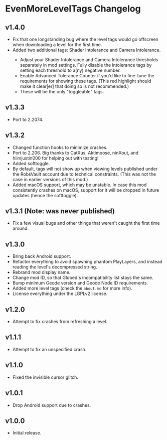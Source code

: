 # EvenMoreLevelTags Changelog
## v1.4.0
- Fix that one longstanding bug where the level tags would go offscreen when downloading a level for the first time.
- Added two additional tags: <cl>Shader Intolerance</c> and <cl>Camera Intolerance</c>.
  - Adjust your <cl>Shader Intolerance</c> and <cl>Camera Intolerance</c> thresholds separately in mod settings. Fully disable the intolerance tags by setting each threshold to a(ny) negative number.
  - Enable <cr>Advanced Tolerance Counter</c> if you'd like to fine-tune the requirements for showing these tags. <cr>(This red highlight should make it clear[er] that doing so is not recommended.)</c>
  - These will be the only "toggleable" tags.
## v1.3.3
- Port to 2.2074.
## v1.3.2
- Changed function hooks to minimize crashes.
- Port to 2.206. Big thanks to CatXus, Aktimoose, ninXout, and hiimjustin000 for helping out with testing!
- Added softtoggle.
- By default, tags will not show up when viewing levels published under the RobsVault account due to technical constraints. (This was not the case in earlier versions of this mod.)
- Added macOS support, which may be unstable. In case this mod consistently crashes on macOS, support for it will be dropped in future updates (hence the softtoggle).
## v1.3.1 (Note: was never published)
- Fix a few visual bugs and other things that weren't caught the first time around. 
## v1.3.0
- Bring back Android support.
- Refactor everything to avoid spawning phantom PlayLayers, and instead reading the level's decompressed string.
- Rebrand mod display name.
- Change mod ID, so that Globed's incompatibility list stays the same.
- Bump minimum Geode version and Geode Node ID requirements.
- Added more level tags (check the `about.md` for more info).
- License everything under the LGPLv2 license.
## v1.2.0
- Attempt to fix crashes from refreshing a level.
## v1.1.1
- Attempt to fix an unspecified crash.
## v1.1.0
- Fixed the invisible cursor glitch.
## v1.0.1
- Drop Android support due to crashes.
## v1.0.0
- Initial release.
